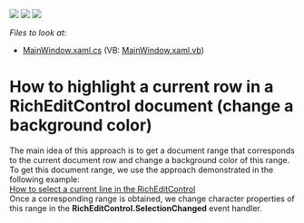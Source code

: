 <!-- default badges list -->
![](https://img.shields.io/endpoint?url=https://codecentral.devexpress.com/api/v1/VersionRange/128607753/21.1.5%2B)
[![](https://img.shields.io/badge/Open_in_DevExpress_Support_Center-FF7200?style=flat-square&logo=DevExpress&logoColor=white)](https://supportcenter.devexpress.com/ticket/details/T213081)
[![](https://img.shields.io/badge/📖_How_to_use_DevExpress_Examples-e9f6fc?style=flat-square)](https://docs.devexpress.com/GeneralInformation/403183)
<!-- default badges end -->
<!-- default file list -->
*Files to look at*:

* [MainWindow.xaml.cs](./CS/WpfApplication1/MainWindow.xaml.cs) (VB: [MainWindow.xaml.vb](./VB/WpfApplication1/MainWindow.xaml.vb))
<!-- default file list end -->
# How to highlight a current row in a RichEditControl document (change a background color)


<p>The main idea of this approach is to get a document range that corresponds to the current document row and change a background color of this range.<br />To get this document range, we use the approach demonstrated in the following example: <br /><a href="https://www.devexpress.com/Support/Center/p/E3487">How to select a current line in the RichEditControl</a><br />Once a corresponding range is obtained, we change character properties of this range in the <strong>RichEditControl.SelectionChanged</strong> event handler.</p>

<br/>


